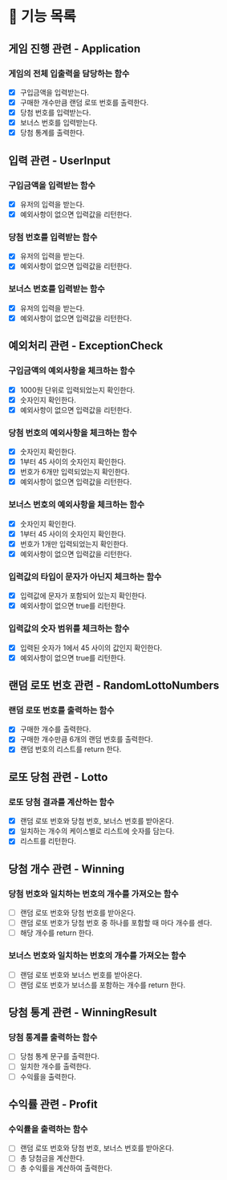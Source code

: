 # 📌 기능 목록

## 게임 진행 관련 - Application
### 게임의 전체 입출력을 담당하는 함수
- [x] 구입금액을 입력받는다.
- [x] 구매한 개수만큼 랜덤 로또 번호를 출력한다.
- [x] 당첨 번호를 입력받는다.
- [x] 보너스 번호를 입력받는다.
- [x] 당첨 통계를 출력한다.

## 입력 관련 - UserInput
### 구입금액을 입력받는 함수
- [x] 유저의 입력을 받는다. 
- [x] 예외사항이 없으면 입력값을 리턴한다.

### 당첨 번호를 입력받는 함수
- [x] 유저의 입력을 받는다.
- [x] 예외사항이 없으면 입력값을 리턴한다.

### 보너스 번호를 입력받는 함수
- [x] 유저의 입력을 받는다.
- [x] 예외사항이 없으면 입력값을 리턴한다.

## 예외처리 관련 - ExceptionCheck
### 구입금액의 예외사항을 체크하는 함수
- [x] 1000원 단위로 입력되었는지 확인한다.
- [x] 숫자인지 확인한다.
- [x] 예외사항이 없으면 입력값을 리턴한다.

### 당첨 번호의 예외사항을 체크하는 함수
- [x] 숫자인지 확인한다.
- [x] 1부터 45 사이의 숫자인지 확인한다.
- [x] 번호가 6개만 입력되었는지 확인한다.
- [x] 예외사항이 없으면 입력값을 리턴한다.

### 보너스 번호의 예외사항을 체크하는 함수
- [x] 숫자인지 확인한다.
- [x] 1부터 45 사이의 숫자인지 확인한다.
- [x] 번호가 1개만 입력되었는지 확인한다.
- [x] 예외사항이 없으면 입력값을 리턴한다.

### 입력값의 타입이 문자가 아닌지 체크하는 함수
- [x] 입력값에 문자가 포함되어 있는지 확인한다.
- [x] 예외사항이 없으면 true를 리턴한다.

### 입력값의 숫자 범위를 체크하는 함수
- [x] 입력된 숫자가 1에서 45 사이의 값인지 확인한다.
- [x] 예외사항이 없으면 true를 리턴한다.

## 랜덤 로또 번호 관련 - RandomLottoNumbers
### 랜덤 로또 번호를 출력하는 함수
- [x] 구매한 개수를 출력한다.
- [x] 구매한 개수만큼 6개의 랜덤 번호를 출력한다.
- [x] 랜덤 번호의 리스트를 return 한다.

## 로또 당첨 관련 - Lotto
### 로또 당첨 결과를 계산하는 함수
- [x] 랜덤 로또 번호와 당첨 번호, 보너스 번호를 받아온다.
- [x] 일치하는 개수의 케이스별로 리스트에 숫자를 담는다.
- [x] 리스트를 리턴한다.

## 당첨 개수 관련 - Winning
### 당첨 번호와 일치하는 번호의 개수를 가져오는 함수
- [ ] 랜덤 로또 번호와 당첨 번호를 받아온다.
- [ ] 랜덤 로또 번호가 당첨 번호 중 하나를 포함할 때 마다 개수를 센다.
- [ ] 해당 개수를 return 한다.

### 보너스 번호와 일치하는 번호의 개수를 가져오는 함수
- [ ] 랜덤 로또 번호와 보너스 번호를 받아온다.
- [ ] 랜덤 로또 번호가 보너스를 포함하는 개수를 return 한다.

## 당첨 통계 관련 - WinningResult
### 당첨 통계를 출력하는 함수
- [ ] 당첨 통계 문구를 출력한다.
- [ ] 일치한 개수를 출력한다.
- [ ] 수익률을 출력한다.

## 수익률 관련 - Profit
### 수익률을 출력하는 함수
- [ ] 랜덤 로또 번호와 당첨 번호, 보너스 번호를 받아온다.
- [ ] 총 당첨금을 계산한다.
- [ ] 총 수익률을 계산하여 출력한다.